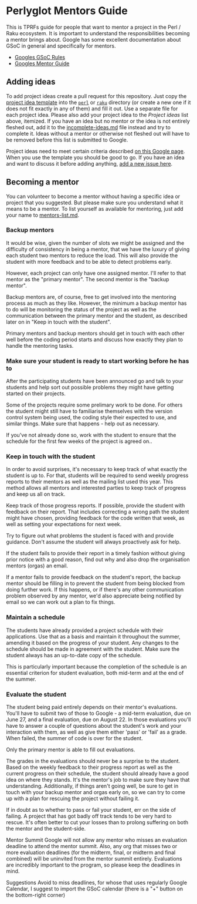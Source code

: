 # Perlyglot Mentors Guide

This is TPRFs guide for people that want to mentor a project in the Perl / Raku ecosystem. It is important to understand the responsibilities becoming a mentor brings about. Google has some excellent documentation about GSoC in general and specifically for mentors.

- [Googles GSoC Rules](https://summerofcode.withgoogle.com/rules/)
- [Googles Mentor Guide](https://google.github.io/gsocguides/mentor/)


## Adding ideas

To add project ideas create a pull request for this repository. Just
copy the [project idea template](project_template.md) into the [`perl`](perl/)
or [`raku`](raku/) directory (or create a new one if it does not fit exactly in
any of them) and fill it out. Use a separate file for each project
idea. Please also add your project idea to the *Project ideas* list
above, itemized. If you have an idea but no mentor or the idea is not
entirely fleshed out, add it to
the [incomplete-ideas.md](incomplete-ideas.md) file instead and try to
complete it. Ideas without a mentor or otherwise not fleshed out will
have to be removed before this list is submitted to Google. 

Project ideas need to meet certain criteria
described
[on this Google page](https://google.github.io/gsocguides/mentor/defining-a-project-ideas-list). When
you use the template you should be good to go. If you have an idea and want to discuss it before adding anything,
[add a new issue here](https://github.com/perl-foundation-outreach/gsoc-2023-ideas/issues).


## Becoming a mentor

You can volunteer to become a mentor without having a specific idea or project that you suggested. But please make sure you understand what it means to be a mentor. To list yourself as available for mentoring, just add your name to [mentors-list.md](mentors-list.md).


### Backup mentors

It would be wise, given the number of slots we might be assigned and the difficulty of consistency in being a mentor, that we have the luxury of giving each student two mentors to reduce the load. This will also provide the student with more feedback and to be able to detect problems early.

However, each project can only have one assigned mentor. I'll refer to that mentor as the "primary mentor". The second mentor is the "backup mentor".

Backup mentors are, of course, free to get involved into the mentoring process as much as they like. However, the minimum a backup mentor has to do will be monitoring the status of the project as well as the communication between the primary mentor and the student, as described later on in "Keep in touch with the student".

Primary mentors and backup mentors should get in touch with each other well before the coding period starts and discuss how exactly they plan to handle the mentoring tasks.


### Make sure your student is ready to start working before he has to

After the participating students have been announced go and talk to your students and help sort out possible problems they might have getting started on their projects.

Some of the projects require some prelimary work to be done. For others the student might still have to familiarise themselves with the version control system being used, the coding style their expected to use, and similar things. Make sure that happens - help out as necessary.

If you've not already done so, work with the student to ensure that the schedule for the first few weeks of the project is agreed on..


### Keep in touch with the student

In order to avoid surprises, it's necessary to keep track of what exactly the student is up to. For that, students will be required to send weekly progress reports to their mentors as well as the mailing list used this year. This method allows all mentors and interested parties to keep track of progress and keep us all on track.

Keep track of those progress reports. If possible, provide the student with feedback on their report. That includes correcting a wrong path the student might have chosen, providing feedback for the code written that week, as well as setting your expectations for next week.

Try to figure out what problems the student is faced with and provide guidance. Don't assume the student will always proactively ask for help.

If the student fails to provide their report in a timely fashion without giving prior notice with a good reason, find out why and also drop the organisation mentors (orgas) an email.

If a mentor fails to provide feedback on the student's report, the backup mentor should be filling in to prevent the student from being blocked from doing further work. If this happens, or if there's any other communication problem observed by any mentor, we'd also appreciate being notified by email so we can work out a plan to fix things.


### Maintain a schedule

The students have already provided a project schedule with their applications. Use that as a basis and maintain it throughout the summer, amending it based on the progress of your student. Any changes to the schedule should be made in agreement with the student. Make sure the student always has an up-to-date copy of the schedule.

This is particularly important because the completion of the schedule is an essential criterion for student evaluation, both mid-term and at the end of the summer.


### Evaluate the student

The student being paid entirely depends on their mentor's evaluations. You'll have to submit two of those to Google - a mid-term evaluation, due on June 27, and a final evaluation, due on August 22. In those evaluations you'll have to answer a couple of questions about the student's work and your interaction with them, as well as give them either 'pass' or 'fail' as a grade. When failed, the summer of code is over for the student.

Only the primary mentor is able to fill out evaluations.

The grades in the evaluations should never be a surprise to the student. Based on the weekly feedback to their progress report as well as the current progress on their schedule, the student should already have a good idea on where they stands. It's the mentor's job to make sure they have that understanding. Additionally, if things aren't going well, be sure to get in touch with your backup mentor and orgas early on, so we can try to come up with a plan for rescuing the project without failing it.

If in doubt as to whether to pass or fail your student, err on the side of failing. A project that has got badly off track tends to be very hard to rescue. It's often better to cut your losses than to prolong suffering on both the mentor and the student-side.

Mentor Summit
Google will not allow any mentor who misses an evaluation deadline to attend the mentor summit. Also, any org that misses two or more evaluation deadlines (for the midterm, final, or midterm and final combined) will be uninvited from the mentor summit entirely. Evaluations are incredibly important to the program, so please keep the deadlines in mind.

Suggestions
Avoid to miss deadlines, for whose that uses regularly Google Calendar, I suggest to import the GSoC calendar (there is a "+" button on the bottom-right corner)

